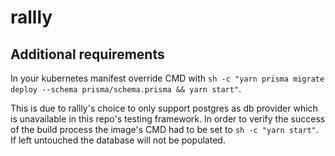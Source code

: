 # rallly

## Additional requirements
In your kubernetes manifest override CMD with `sh -c "yarn prisma migrate deploy --schema prisma/schema.prisma && yarn start"`.

This is due to rallly's choice to only support postgres as db provider which is unavailable in this repo's testing framework.
In order to verify the success of the build process the image's CMD had to be set to `sh -c "yarn start"`.
If left untouched the database will not be populated.
